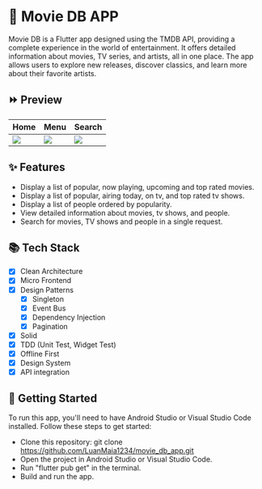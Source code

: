 # 🎥 Movie DB APP

Movie DB is a Flutter app designed using the TMDB API, providing a complete experience in the world of entertainment. It offers detailed information about movies, TV series, and artists, all in one place. The app allows users to explore new releases, discover classics, and learn more about their favorite artists.

## ⏩ Preview

Home | Menu | Search
------------- | ------------- | -------------
![](https://github.com/LuanMaia1234/movie_db_app/blob/master/assets/preview/home_movies.gif?raw=true) | ![](https://github.com/LuanMaia1234/movie_db_app/blob/master/assets/preview/top_rated_movies.gif?raw=true) | ![](https://github.com/LuanMaia1234/movie_db_app/blob/master/assets/preview/search_movies.gif?raw=true)

## ✨ Features
 - Display a list of popular, now playing, upcoming and top rated movies.
 - Display a list of popular, airing today, on tv, and top rated tv shows.
 - Display a list of people ordered by popularity.
 - View detailed information about movies, tv shows, and people.
 - Search for movies, TV shows and people in a single request.

## 📚 Tech Stack

- [X] Clean Architecture
- [X] Micro Frontend
- [X] Design Patterns
    - [X] Singleton
    - [X] Event Bus
    - [X] Dependency Injection
    - [X] Pagination 
- [X] Solid
- [X] TDD (Unit Test, Widget Test)
- [X] Offline First
- [X] Design System
- [X] API integration

## 🚀 Getting Started

To run this app, you'll need to have Android Studio or Visual Studio Code installed. Follow these steps to get started:

 - Clone this repository: git clone https://github.com/LuanMaia1234/movie_db_app.git
 - Open the project in Android Studio or Visual Studio Code.
 - Run "flutter pub get" in the terminal.
 - Build and run the app.
